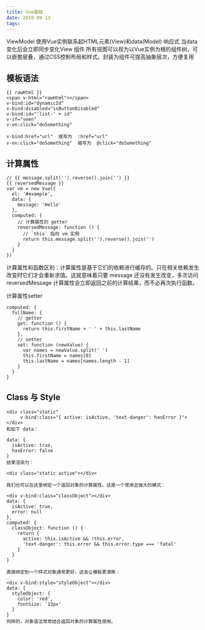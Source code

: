 ```yaml
---
title: Vue基础
date: 2018-09-13
tags:
---
```


ViewModel 使用Vue实例联系起HTML元素(View)和data(Model)
响应式 当data变化后会立即同步变化View
组件 所有视图可以视为以Vue实例为根的组件树，可以嵌套层叠，通过CSS控制布局和样式。封装为组件可提高抽象层次，方便复用

## 模板语法

```
{{ rawHtml }}
<span v-html="rawHtml"></span>
v-bind:id="dynamicId"
v-bind:disabled="isButtonDisabled"
v-bind:id="'list-' + id"
v-if="seen"
v-on:click="doSomething"

v-bind:href="url"  缩写为  :href="url"
v-on:click="doSomething"  缩写为  @click="doSomething"
```

## 计算属性

```
// {{ message.split('').reverse().join('') }}
{{ reversedMessage }}
var vm = new Vue({
  el: '#example',
  data: {
    message: 'Hello'
  },
  computed: {
    // 计算属性的 getter
    reversedMessage: function () {
      // `this` 指向 vm 实例
      return this.message.split('').reverse().join('')
    }
  }
})
```

计算属性和函数区别：计算属性是基于它们的依赖进行缓存的。只在相关依赖发生改变时它们才会重新求值。这就意味着只要 message 还没有发生改变，多次访问 reversedMessage 计算属性会立即返回之前的计算结果，而不必再次执行函数。

计算属性setter

```
computed: {
  fullName: {
    // getter
    get: function () {
      return this.firstName + ' ' + this.lastName
    },
    // setter
    set: function (newValue) {
      var names = newValue.split(' ')
      this.firstName = names[0]
      this.lastName = names[names.length - 1]
    }
  }
}
```

## Class 与 Style

```
<div class="static"
     v-bind:class="{ active: isActive, 'text-danger': hasError }">
</div>
和如下 data：

data: {
  isActive: true,
  hasError: false
}
结果渲染为：

<div class="static active"></div>

我们也可以在这里绑定一个返回对象的计算属性。这是一个常用且强大的模式：

<div v-bind:class="classObject"></div>
data: {
  isActive: true,
  error: null
},
computed: {
  classObject: function () {
    return {
      active: this.isActive && !this.error,
      'text-danger': this.error && this.error.type === 'fatal'
    }
  }
}

直接绑定到一个样式对象通常更好，这会让模板更清晰：

<div v-bind:style="styleObject"></div>
data: {
  styleObject: {
    color: 'red',
    fontSize: '13px'
  }
}
同样的，对象语法常常结合返回对象的计算属性使用。

```
